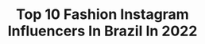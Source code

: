 ---
title: Top 10 Fashion Instagram Influencers In Brazil In 2022
description: >-
  Find top fashion Instagram influencers in Brazil in 2022. Most popular hashtags: #tbt #publi #challenge.
platform: Instagram
hits: 3946
text_top: Identify the best Instagram influencers on inBeat.
text_bottom: Our platform holds 3946 Instagram influencers like this in Brazil for you to contact.
profiles:
  - username: "thamyscoelho_"
    fullname: >-
      Thamyres Coelho
    bio: >-
      •Não pare até se orgulhar!✨ @pfelipemotta❤️ fashion| beauty and makeup💄 🤝parceria via direct 🎥vídeo/ #challenge toda semana✨
    location: "Brazil"
    followers: 4305
    engagement: 2204
    commentsToLikes: 0.137660
    id: ck8t8gailkd0h0j789c98fhqb
    verified: false
    hashtags: "#uauchallenge, #megustachallenge, #festaemipanemachallenge, #euphoriachallenge"
  - username: "tai.antunes"
    fullname: >-
      TAI | MODA PLUS & AUTOESTIMA
    bio: >-
      Ame-se sendo a mulher que você é! ✨ autoestima ・gorda fashionista・vida real ✉️ contato@taiantunes.com.br Tubarão, SC
    location: "Brazil"
    followers: 26596
    engagement: 1800
    commentsToLikes: 0.067539
    id: ck0w2g0uro6ad0i19hjjvnkv1
    verified: false
    hashtags: "#gordas, #modaplussize, #plussizebrasil, #gordofobia"
  - username: "wladyapinheiro_"
    fullname: >-
      W L A D Y A  P I N H E I R O
    bio: >-
      Lifestyle|Fashion|Fitness|Empresária BOSS: @mirlaconceito 👗 @pinheiro.acai 🍧 Modelo fotográfica📸 @leoninasfec 🦁 @ayrton_pinheiroo 😍❤️
    location: "Brazil"
    followers: 23682
    engagement: 1409
    commentsToLikes: 0.539445
    id: ck9wdwvc5hmpd0j788ol4m86j
    verified: false
    hashtags: "#inspiration, #instablog, #fotododia, #digitalinfluencer"
  - username: "andre_rodrig"
    fullname: >-
      André Rodrigues 🇧🇷🇫🇷
    bio: >-
      📍Paris Fashion Designer -AR-
    location: "Brazil"
    followers: 10542
    engagement: 1390
    commentsToLikes: 0.076446
    id: ckap68zwlewcy0i78omk37hj3
    verified: false
    hashtags: "#treeoflife, #gratida, #25yearsold, #maeepaiaomesmotempo"
  - username: "ysagrilo"
    fullname: >-
      Ysadora Grilo
    bio: >-
      Parte de mim é fashionista chic, outra parte tem um parafuso a menos, ou dois... ✌️🤪 📦 CX.P 19911971 n.517 📩contatoysadoragrilo@gmail.com VÍDEO NOVO👇
    location: "Brazil"
    followers: 22041
    engagement: 1371
    commentsToLikes: 2.009608
    id: ck6u8noujsmty0j71coushrn0
    verified: false
    hashtags: "#tbt, #len, #tb, #girlsfashion"
  - username: "euosol"
    fullname: >-
      ⠀⠀⠀S O L ☀️
    bio: >-
      SSA 🌴 FASHION • BEAUTY • LIFESTYLE • EDITION  PACOTE 5 FILTROS 👇🏾
    location: "Brazil"
    followers: 22411
    engagement: 1190
    commentsToLikes: 0.193451
    id: ck8t5ckqu9ngl0j7824nwj8lj
    verified: false
    hashtags: "#aloecachos, #duetto, #tbt, #blackisking"
  - username: "olaju_"
    fullname: >-
      julia gimenez
    bio: >-
      🔗21 | SP Políticas Públicas - UFABC Hair & Alternative Fashion #olajulook Assistam os stories!
    location: "Brazil"
    followers: 26542
    engagement: 1143
    commentsToLikes: 0.090897
    id: ck9hcj61flnwb0j7834ibf8bg
    verified: false
    hashtags: ""
  - username: "amandhasa"
    fullname: >-
      Amanda Araújo
    bio: >-
      @lojasexclusivaa João Pessoa | Campina Grande 📩 amandhasaa@gmail.com Fashion | Travel | Business
    location: "Brazil"
    followers: 106015
    engagement: 948
    commentsToLikes: 0.517423
    id: ck14gnyo2668h0i19gbh4ddg9
    verified: false
    hashtags: "#maisumaunidade, #exclusivacampina, #morrodosaopaulo, #bahia"
  - username: "angelimarilia"
    fullname: >-
      Ângeli ♡
    bio: >-
      ASSISTA OS STORIES 💁🏽‍♀️ ▫️Beauty/Fashion ✨ lifestyle•cabelo•dicas•autocuidado 📩 angelimarilia@pgbagency.com 📌 Salvador - BA (Isaías 43:10-11).
    location: "Brazil"
    followers: 45207
    engagement: 942
    commentsToLikes: 0.067377
    id: ck0w3f5k0t3e60i19990iou96
    verified: false
    hashtags: "#reelsinstagram, #publi, #explorar, #travel"
  - username: "paranoiaviva"
    fullname: >-
      José Ferrero
    bio: >-
      Tattos/fashion Model and DJ 🎧 Sp/Rj, Brazil📍 @xparanoiavivax
    location: "Brazil"
    followers: 56457
    engagement: 739
    commentsToLikes: 0.120633
    id: ck15t4p6fgc2g0i19t30nf0fm
    verified: false
    hashtags: ""
---